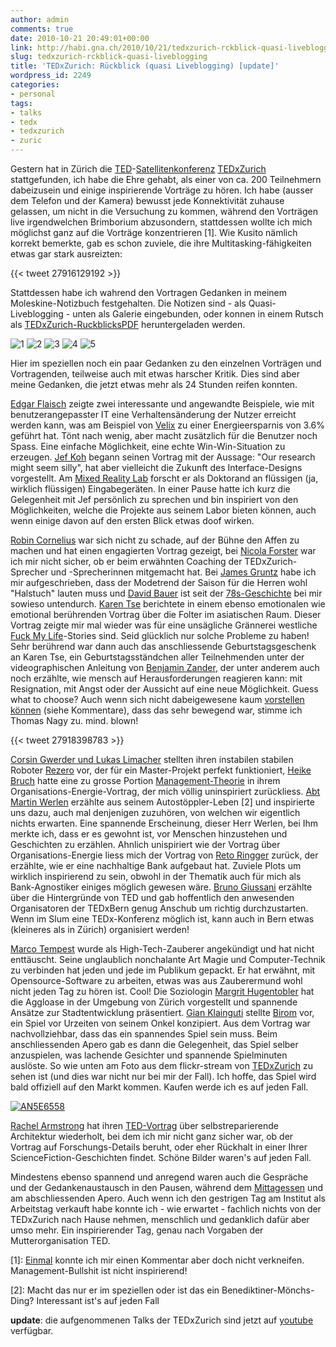 ```yaml
---
author: admin
comments: true
date: 2010-10-21 20:49:01+00:00
link: http://habi.gna.ch/2010/10/21/tedxzurich-rckblick-quasi-liveblogging/
slug: tedxzurich-rckblick-quasi-liveblogging
title: 'TEDxZurich: Rückblick (quasi Liveblogging) [update]'
wordpress_id: 2249
categories:
- personal
tags:
- talks
- tedx
- tedxzurich
- zuric
---
```


Gestern hat in Zürich die [TED](http://www.ted.com/)-[Satellitenkonferenz](http://www.ted.com/pages/view?id=343) [TEDxZurich](http://tedxzurich.com/) stattgefunden, ich habe die Ehre gehabt, als einer von ca. 200 Teilnehmern dabeizusein und einige inspirierende Vorträge zu hören.
Ich habe (ausser dem Telefon und der Kamera) bewusst jede Konnektivität zuhause gelassen, um nicht in die Versuchung zu kommen, während den Vorträgen live irgendwelchen Brimborium abzusondern, stattdessen wollte ich mich möglichst ganz auf die Vorträge konzentrieren [1].
Wie Kusito nämlich korrekt bemerkte, gab es schon zuviele, die ihre Multitasking-fähigkeiten etwas gar stark ausreizten:

{{< tweet 27916129192 >}}

Stattdessen habe ich wahrend den Vortragen Gedanken in meinem Moleskine-Notizbuch festgehalten. Die Notizen sind - als Quasi-Liveblogging - unten als Galerie eingebunden, oder konnen in einem Rutsch als [TEDxZurich-RuckblicksPDF](http://habi.gna.ch/wp-content/uploads/2010/10/20101021093744.pdf) heruntergeladen werden.

![1](https://habi.gna.ch/wp-content/uploads/2010/10/20101021093928.jpg)
![2](https://habi.gna.ch/wp-content/uploads/2010/10/20101021093941.jpg)
![3](https://habi.gna.ch/wp-content/uploads/2010/10/20101021093954.jpg)
![4](https://habi.gna.ch/wp-content/uploads/2010/10/20101021094013.jpg)
![5](https://habi.gna.ch/wp-content/uploads/2010/10/20101021094030.jpg)

Hier im speziellen noch ein paar Gedanken zu den einzelnen Vorträgen und Vortragenden, teilweise auch mit etwas harscher Kritik.
Dies sind aber meine Gedanken, die jetzt etwas mehr als 24 Stunden reifen konnten.

[Edgar Flaisch](http://tedxzurich.com/2010/09/20/elgar-fleisch-shows-how-emerging-technology-can-influence-us/) zeigte zwei interessante und angewandte Beispiele, wie mit benutzerangepasster IT eine Verhaltensänderung der Nutzer erreicht werden kann, was am Beispiel von [Velix](https://velix.vkw.at/info/) zu einer Energieersparnis von 3.6% geführt hat.
Tönt nach wenig, aber macht zusätzlich für die Benutzer noch Spass.
Eine einfache Möglichkeit, eine echte Win-Win-Situation zu erzeugen.
[Jef Koh](http://tedxzurich.com/2010/09/05/jef-koh-builds-animated-interactive-liquids/) begann seinen Vortrag mit der Aussage: "Our research might seem silly", hat aber vielleicht die Zukunft des Interface-Designs vorgestellt.
Am [Mixed Reality Lab](http://www.mixedreality.nus.edu.sg/) forscht er als Doktorand an flüssigen (ja, wirklich flüssigen) Eingabegeräten.
In einer Pause hatte ich kurz die Gelegenheit mit Jef persönlich zu sprechen und bin inspiriert von den Möglichkeiten, welche die Projekte aus seinem Labor bieten können, auch wenn einige davon auf den ersten Blick etwas doof wirken.

[Robin Cornelius](http://tedxzurich.com/2010/10/18/robin-cornelius-wants-to-make-clothing-traceable/) war sich nicht zu schade, auf der Bühne den Affen zu machen und hat einen engagierten Vortrag gezeigt, bei [Nicola Forster](http://tedxzurich.com/2010/10/16/nicola-forster/) war ich mir nicht sicher, ob er beim erwähnten Coaching der TEDxZurich-Sprecher und -Sprecherinnen mitgemacht hat.
Bei [James Gruntz](http://tedxzurich.com/2010/10/14/james-gruntz/) habe ich mir aufgeschrieben, dass der Modetrend der Saison für die Herren wohl "Halstuch" lauten muss und [David Bauer](http://tedxzurich.com/2010/09/25/david-bauer-on-how-an-ancient-greek-writer-can-help-us-understand-technology/) ist seit der [78s-Geschichte](http://habi.gna.ch/2009/08/12/bilderklau-bei-www-78s-ch/) bei mir sowieso untendurch.
[Karen Tse](http://tedxzurich.com/2010/10/12/karen-tse/) berichtete in einem ebenso emotionalen wie emotional berührenden Vortrag über die Folter im asiatischen Raum.
Dieser Vortrag zeigte mir mal wieder was für eine unsägliche Grännerei westliche [Fuck My Life](http://www.fmylife.com/)-Stories sind.
Seid glücklich nur solche Probleme zu haben!
Sehr berührend war dann auch das anschliessende Geburtstagsgeschenk an Karen Tse, ein Geburtstagsständchen aller Teilnehmenden unter der videographischen Anleitung von [Benjamin Zander](http://en.wikipedia.org/wiki/Benjamin_Zander), der unter anderem auch noch erzählte, wie mensch auf Herausforderungen reagieren kann: mit Resignation, mit Angst oder der Aussicht auf eine neue Möglichkeit.
Guess what to choose?
Auch wenn sich nicht dabeigewesene kaum [vorstellen können](http://thomnagy.com/benjamin-zander-on-music-and-passion) (siehe Kommentare), dass das sehr bewegend war, stimme ich Thomas Nagy zu. mind. blown!

{{< tweet 27918398783 >}}

[Corsin Gwerder und Lukas Limacher](http://tedxzurich.com/2010/10/16/rezero/) stellten ihren instabilen stabilen Roboter [Rezero](http://www.rezero.ethz.ch/) vor, der für ein Master-Projekt perfekt funktioniert, [Heike Bruch](http://tedxzurich.com/2010/09/29/heike-bruch-on-how-to-manage-organizational-energy/) hatte eine zu grosse Portion [Management-Theorie](http://de.wikipedia.org/wiki/Bullshit-Generator) in ihrem Organisations-Energie-Vortrag, der mich völlig uninspiriert zurückliess.
[Abt Martin Werlen](http://tedxzurich.com/2010/10/13/abbot-martin-werlen/) erzählte aus seinem Autostöppler-Leben [2] und inspirierte uns dazu, auch mal denjenigen zuzuhören, von welchen wir eigentlich nichts erwarten.
Eine spannende Erscheinung, dieser Herr Werlen, bei Ihm merkte ich, dass er es gewohnt ist, vor Menschen hinzustehen und Geschichten zu erzählen.
Ahnlich unispiriert wie der Vortrag über Organisations-Energie liess mich der Vortrag von [Reto Ringger](http://tedxzurich.com/2010/10/17/reto-ringger/) zurück, der erzählte, wie er eine nachhaltige Bank aufgebaut hat.
Zuviele Plots um wirklich inspirierend zu sein, obwohl in der Thematik auch für mich als Bank-Agnostiker einiges möglich gewesen wäre.
[Bruno Giussani](http://tedxzurich.com/2010/10/17/bruno-giussani/) erzählte über die Hintergründe von TED und gab hoffentlich den anwesenden Organisatoren der TEDxBern genug Anschub um richtig durchzustarten.
Wenn im Slum eine TEDx-Konferenz möglich ist, kann auch in Bern etwas (kleineres als in Zürich) organisiert werden!

[Marco Tempest](http://tedxzurich.com/2010/10/04/marco-tempest-shows-you-how-a-high-tech-sorcerer-works/) wurde als High-Tech-Zauberer angekündigt und hat nicht enttäuscht.
Seine unglaublich nonchalante Art Magie und Computer-Technik zu verbinden hat jeden und jede im Publikum gepackt.
Er hat erwähnt, mit Opensource-Software zu arbeiten, etwas was aus Zauberermund wohl nicht jeden Tag zu hören ist.
Cool!
Die Soziologin [Margrit Hugentobler](http://tedxzurich.com/2010/10/06/margrit-hugentobler-on-how-to-turn-urban-sprawl-into-an-aggloasis/) hat die Aggloase in der Umgebung von Zürich vorgestellt und spannende Ansätze zur Stadtentwicklung präsentiert.
[Gian Klainguti](http://tedxzurich.com/2010/10/13/gian-klainguti/) stellte [Birom](http://www.birom.net/) vor, ein Spiel vor Urzeiten von seinem Onkel konzipiert.
Aus dem Vortrag war nachvollziehbar, dass das ein spannendes Spiel sein muss.
Beim anschliessenden Apero gab es dann die Gelegenheit, das Spiel selber anzuspielen, was lachende Gesichter und spannende Spielminuten auslöste.
So wie unten am Foto aus dem flickr-stream von [TEDxZurich](http://www.flickr.com/photos/tedxzurich) zu sehen ist (und dies war nicht nur bei mir der Fall).
Ich hoffe, das Spiel wird bald offiziell auf den Markt kommen.
Kaufen werde ich es auf jeden Fall.

[![AN5E6558](http://farm2.static.flickr.com/1231/5102131088_ff41c3ddd3.jpg)](http://www.flickr.com/photos/tedxzurich/5102131088/)

[Rachel Armstrong](http://tedxzurich.com/2010/09/01/rachel-armstrong-creates-living-environments/) hat ihren [TED-Vortrag](http://www.ted.com/talks/rachel_armstrong_architecture_that_repairs_itself.html) über selbstreparierende Architektur wiederholt, bei dem ich mir nicht ganz sicher war, ob der Vortrag auf Forschungs-Details beruht, oder eher Rückhalt in einer Ihrer ScienceFiction-Geschichten findet.
Schöne Bilder waren's auf jeden Fall.

Mindestens ebenso spannend und anregend waren auch die Gespräche und der Gedankenaustausch in den Pausen, während dem [Mittagessen](http://habi.gna.ch/panoramas/tedxzurich.html) und am abschliessenden Apero.
Auch wenn ich den gestrigen Tag am Institut als Arbeitstag verkauft habe konnte ich - wie erwartet - fachlich nichts von der TEDxZurich nach Hause nehmen, menschlich und gedanklich dafür aber umso mehr.
Ein inspirierender Tag, genau nach Vorgaben der Mutterorganisation TED.

[1]: [Einmal](http://identi.ca/notice/56980707) konnte ich mir einen Kommentar aber doch nicht verkneifen. Management-Bullshit ist nicht inspirierend!

[2]: Macht das nur er im speziellen oder ist das ein Benediktiner-Mönchs-Ding? Interessant ist's auf jeden Fall

**update**: die aufgenommenen Talks der TEDxZurich sind jetzt auf [youtube](http://www.youtube.com/user/TEDxTalks#g/c/6C726EDEF9FF61C1) verfügbar.

